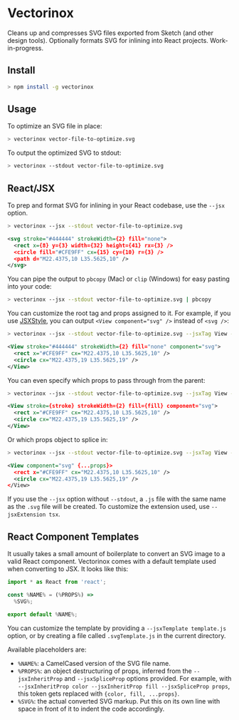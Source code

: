 Vectorinox
==========

Cleans up and compresses SVG files exported from Sketch (and other design tools). Optionally formats SVG for inlining into React projects. Work-in-progress.

Install
-------

```bash
> npm install -g vectorinox
```

Usage
-----

To optimize an SVG file in place:

```bash
> vectorinox vector-file-to-optimize.svg
```

To output the optimized SVG to stdout:

```bash
> vectorinox --stdout vector-file-to-optimize.svg
```

React/JSX
---------

To prep and format SVG for inlining in your React codebase, use the `--jsx` option.

```bash
> vectorinox --jsx --stdout vector-file-to-optimize.svg
```
```xml
<svg stroke="#444444" strokeWidth={2} fill="none">
  <rect x={8} y={3} width={32} height={41} rx={3} />
  <circle fill="#CFE9FF" cx={15} cy={10} r={3} />
  <path d="M22.4375,10 L35.5625,10" />
</svg>
```

You can pipe the output to `pbcopy` (Mac) or `clip` (Windows) for easy pasting into your code:

```bash
> vectorinox --jsx --stdout vector-file-to-optimize.svg | pbcopy
```

You can customize the root tag and props assigned to it. For example, if you use [JSXStyle](https://github.com/smyte/jsxstyle), you can output `<View component="svg" />` instead of `<svg />`:

```bash
> vectorinox --jsx --stdout vector-file-to-optimize.svg --jsxTag View --jsxProp component=svg
```
```xml
<View stroke="#444444" strokeWidth={2} fill="none" component="svg">
  <rect x="#CFE9FF" cx="M22.4375,10 L35.5625,10" />
  <circle cx="M22.4375,19 L35.5625,19" />
</View>
```

You can even specify which props to pass through from the parent:

```bash
> vectorinox --jsx --stdout vector-file-to-optimize.svg --jsxTag View --jsxProp component=svg --jsxInheritProp stroke --jsxInheritProp fill
```
```xml
<View stroke={stroke} strokeWidth={2} fill={fill} component="svg">
  <rect x="#CFE9FF" cx="M22.4375,10 L35.5625,10" />
  <circle cx="M22.4375,19 L35.5625,19" />
</View>
```

Or which props object to splice in:
```bash
> vectorinox --jsx --stdout vector-file-to-optimize.svg --jsxTag View --jsxProp component=svg --jsxSpliceProp props
```
```xml
<View component="svg" {...props}>
  <rect x="#CFE9FF" cx="M22.4375,10 L35.5625,10" />
  <circle cx="M22.4375,19 L35.5625,19" />
</View>
```

If you use the `--jsx` option without `--stdout`, a `.js` file with the same name as the `.svg` file will be created. To customize the extension used, use `--jsxExtension tsx`.

React Component Templates
-------------------------

It usually takes a small amount of boilerplate to convert an SVG image to a valid React component. Vectorinox comes with a default template used when converting to JSX. It looks like this:

```js
import * as React from 'react';

const %NAME% = (%PROPS%) =>
  %SVG%;

export default %NAME%;
```

You can customize the template by providing a `--jsxTemplate template.js` option, or by creating a file called `.svgTemplate.js` in the current directory.

Available placeholders are:

- `%NAME%`: a CamelCased version of the SVG file name.
- `%PROPS%`: an object destructuring of props, inferred from the `--jsxInheritProp` and `--jsxSpliceProp` options provided. For example, with `--jsxInheritProp color --jsxInheritProp fill --jsxSpliceProp props`, this token gets replaced with `{color, fill, ...props}`.
- `%SVG%`: the actual converted SVG markup. Put this on its own line with space in front of it to indent the code accordingly.
